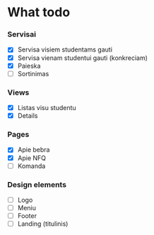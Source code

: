 # What todo

### Servisai
- [x] Servisa visiem studentams gauti
- [x] Servisa vienam studentui gauti (konkreciam)
- [x] Paieska
- [ ] Sortinimas

### Views
- [x] Listas visu studentu
- [x] Details

### Pages
- [x] Apie bebra
- [x] Apie NFQ
- [ ] Komanda

### Design elements
- [ ] Logo
- [ ] Meniu
- [ ] Footer
- [ ] Landing (titulinis)
